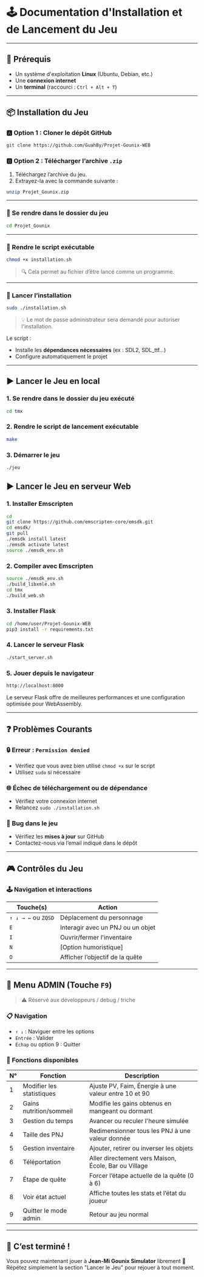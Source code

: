 # 🕹️ Documentation d'Installation et de Lancement du Jeu

---

## 🔧 Prérequis

- Un système d'exploitation **Linux** (Ubuntu, Debian, etc.)
- Une **connexion internet**
- Un **terminal** (raccourci : `Ctrl + Alt + T`)

---

## 📦 Installation du Jeu

### 🅰️ Option 1 : Cloner le dépôt GitHub

```bash
git clone https://github.com/GuahBy/Projet-Gounix-WEB
```

### 🅱️ Option 2 : Télécharger l’archive `.zip`

1. Téléchargez l’archive du jeu.
2. Extrayez-la avec la commande suivante :

```bash
unzip Projet_Gounix.zip
```

---

### 📂 Se rendre dans le dossier du jeu

```bash
cd Projet_Gounix
```

---

### 🔑 Rendre le script exécutable

```bash
chmod +x installation.sh
```

> 🔍 Cela permet au fichier d’être lancé comme un programme.

---

### 🚀 Lancer l’installation

```bash
sudo ./installation.sh
```

> 💡 Le mot de passe administrateur sera demandé pour autoriser l'installation.

Le script :
- Installe les **dépendances nécessaires** (ex : SDL2, SDL_ttf…)
- Configure automatiquement le projet

---

## ▶️ Lancer le Jeu en local 

### 1. Se rendre dans le dossier du jeu exécuté

```bash
cd tmx
```

### 2. Rendre le script de lancement exécutable

```bash
make
```

### 3. Démarrer le jeu

```bash
./jeu
```

## ▶️ Lancer le Jeu en serveur Web

### 1. Installer Emscripten

```bash
cd
git clone https://github.com/emscripten-core/emsdk.git
cd emsdk/
git pull
./emsdk install latest
./emsdk activate latest
source ./emsdk_env.sh
```
### 2. Compiler avec Emscripten

```bash
source ./emsdk_env.sh
./build_libxmlé.sh
cd tmx
./build_web.sh
```

### 3. Installer Flask

```bash
cd /home/user/Projet-Gounix-WEB
pip3 install -r requirements.txt
```

### 4. Lancer le serveur Flask

```bash
./start_server.sh
```

### 5. Jouer depuis le navigateur

```bash
http://localhost:8000
```

Le serveur Flask offre de meilleures performances et une configuration optimisée pour WebAssembly.

---

## ❓ Problèmes Courants

### 🔒 Erreur : `Permission denied`

- Vérifiez que vous avez bien utilisé `chmod +x` sur le script
- Utilisez `sudo` si nécessaire

### 🌐 Échec de téléchargement ou de dépendance

- Vérifiez votre connexion internet
- Relancez `sudo ./installation.sh`

### 🐛 Bug dans le jeu

- Vérifiez les **mises à jour** sur GitHub
- Contactez-nous via l’email indiqué dans le dépôt

---

## 🎮 Contrôles du Jeu

### 🕹️ Navigation et interactions

| Touche(s)           | Action                              |
|---------------------|-------------------------------------|
| `↑ ↓ → ←` ou `ZQSD` | Déplacement du personnage           |
| `E`                 | Interagir avec un PNJ ou un objet   |
| `I`                 | Ouvrir/fermer l'inventaire          |
| `N`                 | [Option humoristique]               |
| `O`                 | Afficher l’objectif de la quête     |

---

## 🧭 Menu ADMIN (Touche `F9`)

> ⚠️ Réservé aux développeurs / debug / triche

### 📋 Navigation

- `↑ ↓` : Naviguer entre les options
- `Entrée` : Valider
- `Échap` ou option 9 : Quitter

### 📜 Fonctions disponibles

| N° | Fonction                  | Description                                            |
|----|---------------------------|--------------------------------------------------------|
| 1  | Modifier les statistiques | Ajuste PV, Faim, Énergie à une valeur entre 10 et 90   |
| 2  | Gains nutrition/sommeil   | Modifie les gains obtenus en mangeant ou dormant       |
| 3  | Gestion du temps          | Avancer ou reculer l'heure simulée                     |
| 4  | Taille des PNJ            | Redimensionner tous les PNJ à une valeur donnée        |
| 5  | Gestion inventaire        | Ajouter, retirer ou inverser les objets                |
| 6  | Téléportation             | Aller directement vers Maison, École, Bar ou Village   |
| 7  | Étape de quête            | Forcer l’étape actuelle de la quête (0 à 6)            |
| 8  | Voir état actuel          | Affiche toutes les stats et l’état du joueur           |
| 9  | Quitter le mode admin     | Retour au jeu normal                                   |

---

## 🎉 C’est terminé !

Vous pouvez maintenant jouer à **Jean-Mi Gounix Simulator** librement 🎉  
Répétez simplement la section "Lancer le Jeu" pour rejouer à tout moment.
